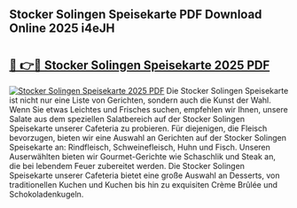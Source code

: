 ## Stocker Solingen Speisekarte PDF Download Online 2025 i4eJH

# <h2><a href="http://gc8vdw3.nevu.top/?p=Stocker+Solingen+Speisekarte">🔗 👉🔴 Stocker Solingen Speisekarte 2025 PDF</a></h2>

[![Stocker Solingen Speisekarte 2025 PDF](https://i.imgur.com/dBaPXMq.png)](http://gc8vdw3.nevu.top/?p=Stocker+Solingen+Speisekarte)
Die Stocker Solingen Speisekarte ist nicht nur eine Liste von Gerichten, sondern auch die Kunst der Wahl. Wenn Sie etwas Leichtes und Frisches suchen, empfehlen wir Ihnen, unsere Salate aus dem speziellen Salatbereich auf der Stocker Solingen Speisekarte unserer Cafeteria zu probieren. Für diejenigen, die Fleisch bevorzugen, bieten wir eine Auswahl an Gerichten auf der Stocker Solingen Speisekarte an: Rindfleisch, Schweinefleisch, Huhn und Fisch. Unseren Auserwählten bieten wir Gourmet-Gerichte wie Schaschlik und Steak an, die bei lebendem Feuer zubereitet werden. Die Stocker Solingen Speisekarte unserer Cafeteria bietet eine große Auswahl an Desserts, von traditionellen Kuchen und Kuchen bis hin zu exquisiten Crème Brûlée und Schokoladenkugeln.
